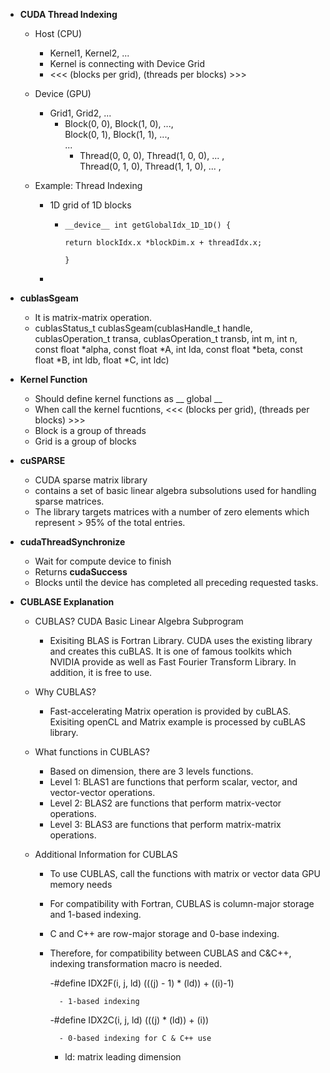 - **CUDA Thread Indexing**
    - Host (CPU)
        - Kernel1, Kernel2, ...
        - Kernel is connecting with Device Grid
        - <<< (blocks per grid), (threads per blocks) >>>
        
    - Device (GPU)
        - Grid1, Grid2, ...
            - Block(0, 0), Block(1, 0), ...,   
            Block(0, 1), Block(1, 1), ...,   
            ...
                - Thread(0, 0, 0), Thread(1, 0, 0), ... ,  
                Thread(0, 1, 0), Thread(1, 1, 0), ... ,
               
    - Example: Thread Indexing
        - 1D grid of 1D blocks
            - `__device__ int getGlobalIdx_1D_1D() {`
               
                `return blockIdx.x *blockDim.x + threadIdx.x;`
              
              `}`
        - 
    
        
      


- **cublasSgeam**
    - It is matrix-matrix operation. 
    - cublasStatus_t cublasSgeam(cublasHandle_t handle,
                                cublasOperation_t transa, cublasOperation_t transb,
                                int m, int n,
                                const float           *alpha,
                                const float           *A, int lda,
                                const float           *beta,
                                const float           *B, int ldb,
                                float           *C, int ldc)
    

- **Kernel Function**
    - Should define kernel functions as __ global __
    - When call the kernel fucntions, <<< (blocks per grid), (threads per blocks) >>>
    - Block is a group of threads
    - Grid is a group of blocks

- **cuSPARSE**
    - CUDA sparse matrix library
    - contains a set of basic linear algebra subsolutions used for handling sparse matrices.
    - The library targets matrices with a number of zero elements which represent > 95% of the total entries.
    

- **cudaThreadSynchronize**
    - Wait for compute device to finish
    - Returns **cudaSuccess**
    - Blocks until the device has completed all preceding requested tasks.

- **CUBLASE Explanation**
    - CUBLAS? CUDA Basic Linear Algebra Subprogram
        - Exisiting BLAS is Fortran Library. CUDA uses the existing library and creates this cuBLAS.
        It is one of famous toolkits which NVIDIA provide as well as Fast Fourier Transform Library.
        In addition, it is free to use. 
    
    - Why CUBLAS?
        - Fast-accelerating Matrix operation is provided by cuBLAS. Exisiting openCL and Matrix example is processed by cuBLAS library.
    
    - What functions in CUBLAS?
        - Based on dimension, there are 3 levels functions.
        - Level 1: BLAS1 are functions that perform scalar, vector, and vector-vector operations.
        - Level 2: BLAS2 are functions that perform matrix-vector operations.
        - Level 3: BLAS3 are functions that perform matrix-matrix operations. 
    
    - Additional Information for CUBLAS
        - To use CUBLAS, call the functions with matrix or vector data GPU memory needs
        - For compatibility with Fortran, CUBLAS is column-major storage and 1-based indexing.
        - C and C++ are row-major storage and 0-base indexing. 
        - Therefore, for compatibility between CUBLAS and C&C++, indexing transformation macro is needed.
            
            -#define IDX2F(i, j, ld) (((j) - 1) * (ld)) + ((i)-1)
                
                - 1-based indexing
            
            -#define IDX2C(i, j, ld) (((j) * (ld)) + (i)) 
                
                - 0-based indexing for C & C++ use
            
            - ld: matrix leading dimension         
    
    